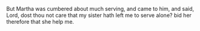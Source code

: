 But Martha was cumbered about much serving, and came to him, and said, Lord, dost thou not care that my sister hath left me to serve alone? bid her therefore that she help me.
